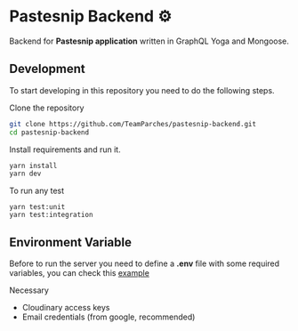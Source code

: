 # Pastesnip Backend ⚙️

Backend for **Pastesnip application** written in GraphQL Yoga and Mongoose.

## Development
To start developing in this repository you need to do the following steps.

Clone the repository
```bash
git clone https://github.com/TeamParches/pastesnip-backend.git
cd pastesnip-backend
```

Install requirements and run it.
```bash
yarn install
yarn dev
```

To run any test
```
yarn test:unit
yarn test:integration
```

## Environment Variable
Before to run the server you need to define a **.env** file with some required variables, you can check this [example](https://github.com/TeamParches/pastesnip-backend/blob/main/.env.example)

Necessary
- Cloudinary access keys
- Email credentials (from google, recommended)



